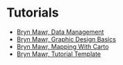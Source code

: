# Tutorials 

- [Bryn Mawr, Data Management](https://github.com/pcla-dss/main/raw/master/tutorials/BrynMawrDSSF_DataManagementModule.pdf)
- [Bryn Mawr, Graphic Design Basics](https://github.com/pcla-dss/main/raw/master/tutorials/BrynMawrDSSF_GraphicDesignBasicsModule.pdf)
- [Bryn Mawr, Mapping With Carto](https://github.com/pcla-dss/main/raw/master/tutorials/BrynMawrDSSF_MappingWithCartoModule.pdf)
- [Bryn Mawr, Tutorial Template](https://github.com/pcla-dss/main/blob/master/tutorials/BrynMawrDSSF_ModuleTemplate.md)
